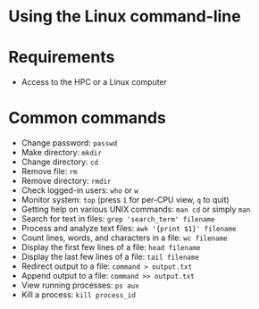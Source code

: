 # Using the Linux command-line

# Requirements
- Access to the HPC or a Linux computer

# Common commands
- Change password: `passwd`  
- Make directory: `mkdir`  
- Change directory: `cd`  
- Remove file: `rm`  
- Remove directory: `rmdir`  
- Check logged-in users: `who` or `w`  
- Monitor system: `top` (press `1` for per-CPU view, `q` to quit)
- Getting help on various UNIX commands: `man cd` or simply `man`
- Search for text in files: `grep 'search_term' filename`  
- Process and analyze text files: `awk '{print $1}' filename`  
- Count lines, words, and characters in a file: `wc filename`  
- Display the first few lines of a file: `head filename`  
- Display the last few lines of a file: `tail filename`  
- Redirect output to a file: `command > output.txt`  
- Append output to a file: `command >> output.txt`  
- View running processes: `ps aux`  
- Kill a process: `kill process_id`  
